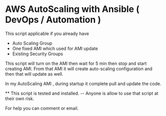 # AWS AutoScaling with Ansible ( DevOps / Automation ) 

This script applicable if you already have 
- Auto Scaling Group
- One fixed AMI which used for AMI update
- Existing Security Groups 


This script will turn on the AMI then wait for 5 min then stop and start creating AMI. From that AMI it will create auto-scaling configuration and then that will update as well. 

In my AutoScaling AMI , during startup it complete pull and update the code. 


** This script is tested and installed. 
-- Anyone is allow to use that script at their own risk. 

For help you can comment or email. 
